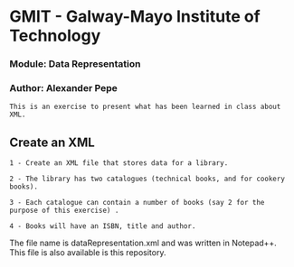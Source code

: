 # GMIT - Galway-Mayo Institute of Technology

### Module: Data Representation
### Author: Alexander Pepe

    This is an exercise to present what has been learned in class about XML.

## Create an XML

    1 - Create an XML file that stores data for a library. 

    2 - The library has two catalogues (technical books, and for cookery books).

    3 - Each catalogue can contain a number of books (say 2 for the purpose of this exercise) . 

    4 - Books will have an ISBN, title and author.
    
The file name is dataRepresentation.xml and was written in Notepad++. This file is also available is this repository. 

